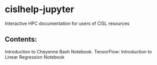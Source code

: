 # cislhelp-jupyter
Interactive HPC documentation for users of CISL resources

## Contents:
Introduction to Cheyenne Bash Notebook. 
TensorFlow: Introduction to Linear Regression Notebook
